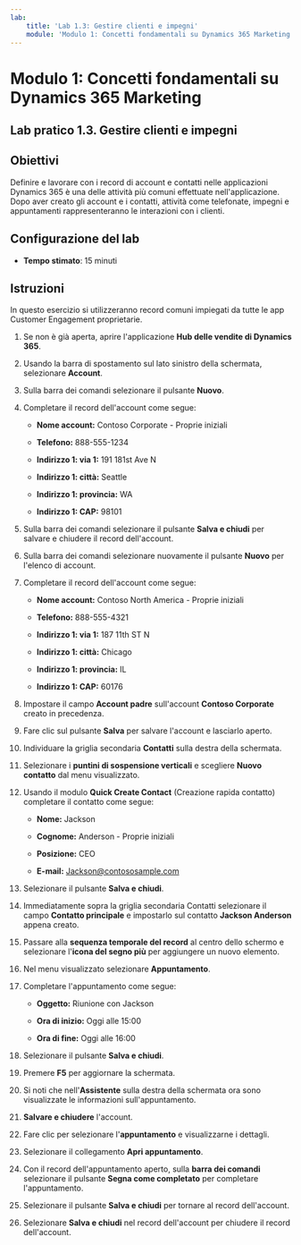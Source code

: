 ```yaml
---
lab:
    title: 'Lab 1.3: Gestire clienti e impegni'
    module: 'Modulo 1: Concetti fondamentali su Dynamics 365 Marketing'
---
```


Modulo 1: Concetti fondamentali su Dynamics 365 Marketing
========================

## Lab pratico 1.3. Gestire clienti e impegni

## Obiettivi

Definire e lavorare con i record di account e contatti nelle applicazioni Dynamics 365 è una delle attività più comuni effettuate nell'applicazione. Dopo aver creato gli account e i contatti, attività come telefonate, impegni e appuntamenti rappresenteranno le interazioni con i clienti.

## Configurazione del lab

  - **Tempo stimato**: 15 minuti

## Istruzioni

In questo esercizio si utilizzeranno record comuni impiegati da tutte le app Customer Engagement proprietarie. 

1. Se non è già aperta, aprire l'applicazione **Hub delle vendite di Dynamics 365**. 

2. Usando la barra di spostamento sul lato sinistro della schermata, selezionare **Account**. 

3. Sulla barra dei comandi selezionare il pulsante **Nuovo**.

4. Completare il record dell'account come segue:

	- **Nome account:** Contoso Corporate - Proprie iniziali

	- **Telefono:** 888-555-1234

	- **Indirizzo 1: via 1:** 191 181st Ave N

	- **Indirizzo 1: città:** Seattle

	- **Indirizzo 1: provincia:** WA

	- **Indirizzo 1: CAP:** 98101

5. Sulla barra dei comandi selezionare il pulsante **Salva e chiudi** per salvare e chiudere il record dell'account.

6. Sulla barra dei comandi selezionare nuovamente il pulsante **Nuovo** per l'elenco di account.

7. Completare il record dell'account come segue:

	- **Nome account:** Contoso North America - Proprie iniziali

	- **Telefono:** 888-555-4321

	- **Indirizzo 1: via 1:** 187 11th ST N

	- **Indirizzo 1: città:** Chicago

	- **Indirizzo 1: provincia:** IL

	- **Indirizzo 1: CAP:** 60176

8. Impostare il campo **Account padre** sull'account **Contoso Corporate** creato in precedenza. 

9. Fare clic sul pulsante **Salva** per salvare l'account e lasciarlo aperto. 

10. Individuare la griglia secondaria **Contatti** sulla destra della schermata. 

11. Selezionare i **puntini di sospensione verticali** e scegliere **Nuovo contatto** dal menu visualizzato. 

12. Usando il modulo **Quick Create Contact** (Creazione rapida contatto) completare il contatto come segue:

	- **Nome:** Jackson

	- **Cognome:** Anderson - Proprie iniziali

	- **Posizione:** CEO

	- **E-mail:** Jackson@contososample.com

13. Selezionare il pulsante **Salva e chiudi**.

14. Immediatamente sopra la griglia secondaria Contatti selezionare il campo **Contatto principale** e impostarlo sul contatto **Jackson Anderson** appena creato. 

15. Passare alla **sequenza temporale del record** al centro dello schermo e selezionare l'**icona del segno più** per aggiungere un nuovo elemento. 

16. Nel menu visualizzato selezionare **Appuntamento**.

17. Completare l'appuntamento come segue:

	- **Oggetto:** Riunione con Jackson

	- **Ora di inizio:** Oggi alle 15:00

	- **Ora di fine:** Oggi alle 16:00

18. Selezionare il pulsante **Salva e chiudi**. 

19. Premere **F5** per aggiornare la schermata. 

20. Si noti che nell'**Assistente** sulla destra della schermata ora sono visualizzate le informazioni sull'appuntamento. 

21. **Salvare e chiudere** l'account. 

22. Fare clic per selezionare l'**appuntamento** e visualizzarne i dettagli. 

23. Selezionare il collegamento **Apri appuntamento**.

24. Con il record dell'appuntamento aperto, sulla **barra dei comandi** selezionare il pulsante **Segna come completato** per completare l'appuntamento. 

25. Selezionare il pulsante **Salva e chiudi** per tornare al record dell'account. 

26. Selezionare **Salva e chiudi** nel record dell'account per chiudere il record dell'account. 
